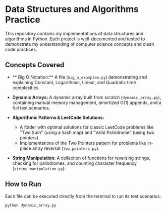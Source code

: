 # Data Structures and Algorithms Practice

This repository contains my implementations of data structures and algorithms in Python.  Each project is well-documented and tested to demonstrate my understanding of computer science concepts and clean code practices.

## Concepts Covered

* ** Big O Notation:** A file (`big_o_examples.py`) demonstrating and explaining Constant, Logarithmic, Linear, and Quadratic time complexities.

* **Dynamic Arrays:** A dynamic array built from scratch (`dynamic_array.py`), containing manual memory management, amortized O(1) appends, and a full test scenarios.

* **Algorithmic Patterns & LeetCode Solutions:**
    * A folder with optimal solutions for classic LeetCode problems like "Two Sum" (using a hash map) and "Valid Palindrome" (using two pointers).
    * Implementations of the Two Pointers pattern for problems like in-place array reversal (`two_pointers.py`).

* **String Manipulation:** A collection of functions for reversing strings, checking for palindromes, and counting character frequency (`string_manipulation.py`).

## How to Run

Each file can be executed directly from the terminal to run its test scenarios:

`python dynamic_array.py`
